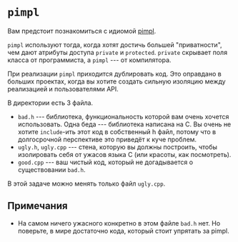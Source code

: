 # `pimpl`

Вам предстоит познакомиться с
идиомой [pimpl](http://en.cppreference.com/w/cpp/language/pimpl).

`pimpl` используют тогда, когда хотят достичь большей "приватности",
чем дают атрибуты доступа `private` и `protected`. `private` скрывает
поля класса от программиста, а `pimpl` --- от компилятора.

При реализации `pimpl` приходится дублировать код. Это оправдано в
больших проектах, когда вы хотите создать сильную изоляцию между
реализацией и пользователями API.

В директории есть 3 файла.
  * `bad.h` --- библиотека, функциональность которой вам очень хочется
    использовать. Одна беда --- библиотека написана на C. Вы очень не
    хотите `include`-ить этот код в собственный h файл, потому что в
    долгосрочной перспективе это приведёт к куче проблем.
  * `ugly.h`, `ugly.cpp` --- стена, которую вы должны построить, чтобы
    изолировать себя от ужасов языка С (или красоты, как посмотреть).
  * `good.cpp` --- ваш чистый код, который не догадывается о
    существовании `bad.h`.

В этой задаче можно менять только файл `ugly.cpp`.

## Примечания
 * На самом ничего ужасного конкретно в этом файле `bad.h` нет. Но
   поверьте, в мире достаточно кода, который стоит упрятать за pimpl.
